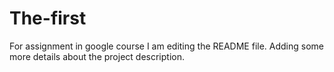 # The-first
For assignment in google course 
I am editing the README file. Adding some more details about the project description.
